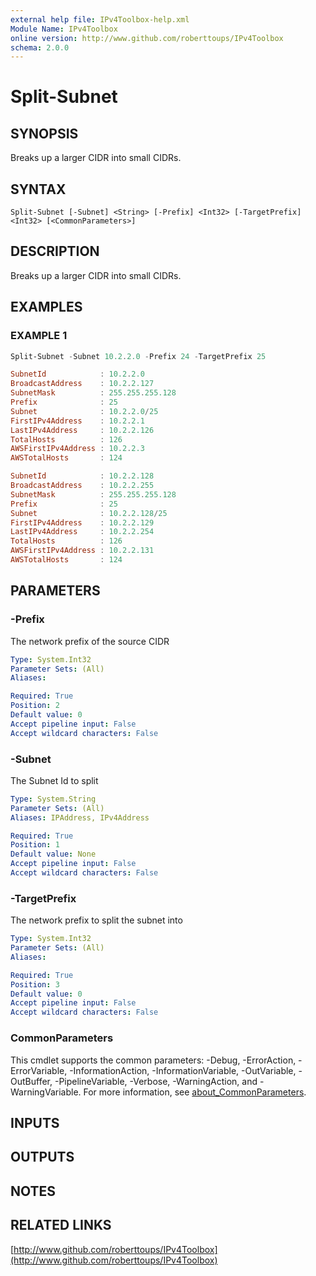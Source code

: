 ```yaml
---
external help file: IPv4Toolbox-help.xml
Module Name: IPv4Toolbox
online version: http://www.github.com/roberttoups/IPv4Toolbox
schema: 2.0.0
---
```


# Split-Subnet

## SYNOPSIS
Breaks up a larger CIDR into small CIDRs.

## SYNTAX

```
Split-Subnet [-Subnet] <String> [-Prefix] <Int32> [-TargetPrefix] <Int32> [<CommonParameters>]
```

## DESCRIPTION
Breaks up a larger CIDR into small CIDRs.

## EXAMPLES

### EXAMPLE 1
```powershell
Split-Subnet -Subnet 10.2.2.0 -Prefix 24 -TargetPrefix 25

SubnetId            : 10.2.2.0
BroadcastAddress    : 10.2.2.127
SubnetMask          : 255.255.255.128
Prefix              : 25
Subnet              : 10.2.2.0/25
FirstIPv4Address    : 10.2.2.1
LastIPv4Address     : 10.2.2.126
TotalHosts          : 126
AWSFirstIPv4Address : 10.2.2.3
AWSTotalHosts       : 124

SubnetId            : 10.2.2.128
BroadcastAddress    : 10.2.2.255
SubnetMask          : 255.255.255.128
Prefix              : 25
Subnet              : 10.2.2.128/25
FirstIPv4Address    : 10.2.2.129
LastIPv4Address     : 10.2.2.254
TotalHosts          : 126
AWSFirstIPv4Address : 10.2.2.131
AWSTotalHosts       : 124    
```

## PARAMETERS

### -Prefix
The network prefix of the source CIDR

```yaml
Type: System.Int32
Parameter Sets: (All)
Aliases:

Required: True
Position: 2
Default value: 0
Accept pipeline input: False
Accept wildcard characters: False
```

### -Subnet
The Subnet Id to split

```yaml
Type: System.String
Parameter Sets: (All)
Aliases: IPAddress, IPv4Address

Required: True
Position: 1
Default value: None
Accept pipeline input: False
Accept wildcard characters: False
```

### -TargetPrefix
The network prefix to split the subnet into

```yaml
Type: System.Int32
Parameter Sets: (All)
Aliases:

Required: True
Position: 3
Default value: 0
Accept pipeline input: False
Accept wildcard characters: False
```

### CommonParameters
This cmdlet supports the common parameters: -Debug, -ErrorAction, -ErrorVariable, -InformationAction, -InformationVariable, -OutVariable, -OutBuffer, -PipelineVariable, -Verbose, -WarningAction, and -WarningVariable. For more information, see [about_CommonParameters](http://go.microsoft.com/fwlink/?LinkID=113216).

## INPUTS

## OUTPUTS

## NOTES

## RELATED LINKS

[http://www.github.com/roberttoups/IPv4Toolbox](http://www.github.com/roberttoups/IPv4Toolbox)

